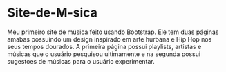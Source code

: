 # Site-de-M-sica
Meu primeiro site de música feito usando Bootstrap. Ele tem duas páginas amabas possuindo um design inspirado em arte hurbana e Hip Hop nos seus tempos dourados. A primeira página possui playlists, artistas e músicas que o usuário pesquisou ultimamente e na segunda possui sugestoes de músicas para o usuário experimentar.
